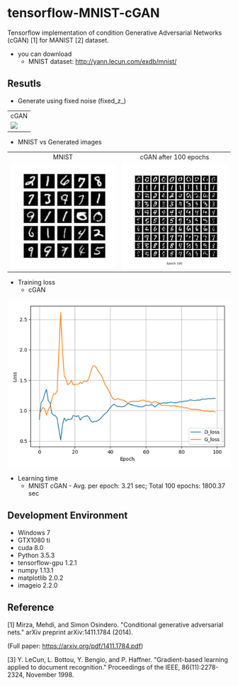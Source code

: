# tensorflow-MNIST-cGAN
Tensorflow implementation of condition Generative Adversarial Networks (cGAN) [1] for MANIST [2] dataset.

* you can download
  - MNIST dataset: http://yann.lecun.com/exdb/mnist/
 
## Resutls
* Generate using fixed noise (fixed_z_)

<table align='center'>
<tr align='center'>
<td> cGAN</td>
</tr>
<tr>
<td><img src = 'MNIST_cGAN_results/MNIST_cGAN_generation_animation.gif'>
</tr>
</table>

* MNIST vs Generated images

<table align='center'>
<tr align='center'>
<td> MNIST </td>
<td> cGAN after 100 epochs </td>
</tr>
<tr>
<td><img src = 'MNIST_cGAN_results/raw_MNIST.png'>
<td><img src = 'MNIST_cGAN_results/MNIST_cGAN_100.png'>
</tr>
</table>

* Training loss
  * cGAN

![Loss](MNIST_cGAN_results/MNIST_cGAN_train_hist.png)

* Learning time
    * MNIST cGAN - Avg. per epoch: 3.21 sec; Total 100 epochs: 1800.37 sec

## Development Environment

* Windows 7
* GTX1080 ti
* cuda 8.0
* Python 3.5.3
* tensorflow-gpu 1.2.1
* numpy 1.13.1
* matplotlib 2.0.2
* imageio 2.2.0

## Reference

[1] Mirza, Mehdi, and Simon Osindero. "Conditional generative adversarial nets." arXiv preprint arXiv:1411.1784 (2014).

(Full paper: https://arxiv.org/pdf/1411.1784.pdf)

[3] Y. LeCun, L. Bottou, Y. Bengio, and P. Haffner. "Gradient-based learning applied to document recognition." Proceedings of the IEEE, 86(11):2278-2324, November 1998.
